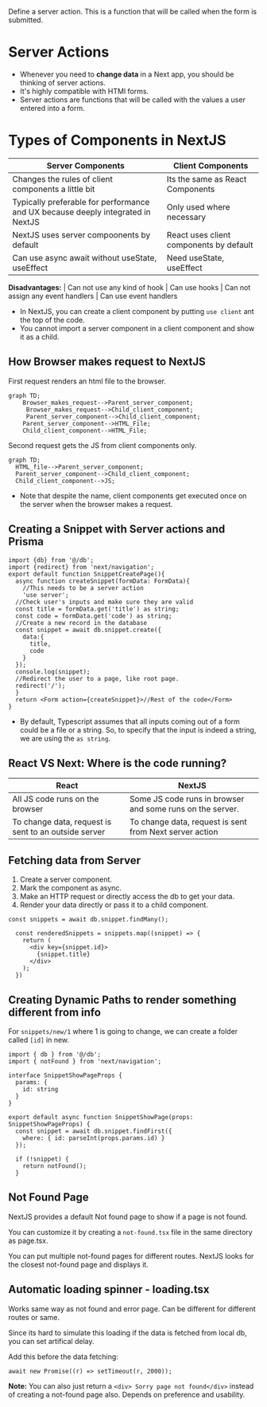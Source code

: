 Define a server action. This is a function that will be called when the form is submitted.

# Server Actions
- Whenever you need to **change data** in a Next app, you should be thinking of server actions.
- It's highly compatible with HTMl forms.
- Server actions are functions that will be called with the values a user entered into a form.

# Types of Components in NextJS
| Server Components | Client Components |
|--------|--------|
Changes the rules of client components a little bit | Its the same as React Components|
|Typically preferable for performance and UX because deeply integrated in NextJS| Only used where necessary|
|NextJS uses server compoonents by default| React uses client components by default|
| Can use async await without useState, useEffect | Need useState, useEffect|
**Disadvantages:**
| Can not use any kind of hook | Can use hooks
| Can not assign any event handlers | Can use event handlers

- In NextJS, you can create a client component by putting `use client` ant the top of the code.
- You cannot import a server component in a client component and  show it as a child.

## How Browser makes request to NextJS
First request renders an html file to the browser.
```mermaid
graph TD;
    Browser_makes_request-->Parent_server_component;
     Browser_makes_request-->Child_client_component;
     Parent_server_component-->Child_client_component;
    Parent_server_component-->HTML_File;
    Child_client_component-->HTML_File;
```

Second request gets the JS from client components only.
```mermaid
graph TD;
  HTML_file-->Parent_server_component;
  Parent_server_component-->Child_client_component;
  Child_client_component-->JS;
```

- Note that despite the name, client components get executed once on the server when the browser makes a request.

## Creating a Snippet with Server actions and Prisma
```tsx
import {db} from '@/db';
import {redirect} from 'next/navigation';
export default function SnippetCreatePage(){
  async function createSnippet(formData: FormData){
    //This needs to be a server action
    'use server';
  //Check user's inputs and make sure they are valid
  const title = formData.get('title') as string;
  const code = formData.get('code') as string;
  //Create a new record in the database
  const snippet = await db.snippet.create({
    data:{
      title,
      code
    }
  });
  console.log(snippet);
  //Redirect the user to a page, like root page.
  redirect('/');
  }
  return <Form action={createSnippet}>//Rest of the code</Form>
}
```

- By default, Typescript assumes that all inputs coming out of a form could be a file or a string. So, to specify that the input is indeed a string, we are using the `as string`.

## React VS Next: Where is the code running?
| React | NextJS |
|------|--------|
| All JS code runs on the browser | Some JS code runs in browser and some runs on the server.
| To change data, request is sent to an outside server | To change data, request is sent from Next server action

## Fetching data from Server
1. Create a server component.
2. Mark the component as async.
3. Make an HTTP request or directly access the db to get your data.
4. Render your data directly or pass it to a child component.

```tsx
const snippets = await db.snippet.findMany();

  const renderedSnippets = snippets.map((snippet) => {
    return (
      <div key={snippet.id}>
        {snippet.title}
      </div>
    );
  })
```

## Creating Dynamic Paths to render something different from info
For `snippets/new/1` where 1 is going to change, we can create a folder called `[id]` in new.

```tsx
import { db } from '@/db';
import { notFound } from 'next/navigation';

interface SnippetShowPageProps {
  params: {
    id: string
  }
}

export default async function SnippetShowPage(props: SnippetShowPageProps) {
  const snippet = await db.snippet.findFirst({
    where: { id: parseInt(props.params.id) }
  });

  if (!snippet) {
    return notFound();
  }
```

## Not Found Page
NextJS provides a default Not found page to show if a page is not found.

You can customize it by creating a `not-found.tsx` file in the same directory as page.tsx.

You can put multiple not-found pages for different routes. NextJS looks for the closest not-found page and displays it.

## Automatic loading spinner - loading.tsx
Works same way as not found and error page. Can be different for different routes or same.

Since its hard to simulate this loading if the data is fetched from local db, you can set artifical delay.

Add this before the data fetching:
```tsx
await new Promise((r) => setTimeout(r, 2000));
```

**Note:** You can also just return a `<div> Sorry page not found</div>` instead of creating a not-found page also. Depends on preference and usability.
